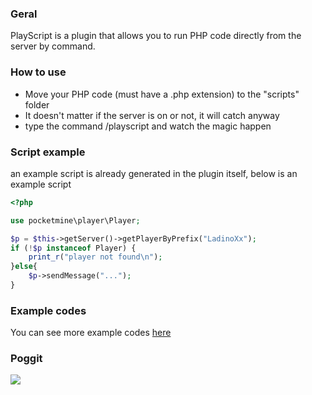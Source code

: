 ### Geral

PlayScript is a plugin that allows you to run PHP code directly from the server by command.

### How to use
- Move your PHP code (must have a .php extension) to the "scripts" folder
- It doesn't matter if the server is on or not, it will catch anyway
- type the command /playscript <file> and watch the magic happen

### Script example
an example script is already generated in the plugin itself, below is an example script
```php
<?php

use pocketmine\player\Player;

$p = $this->getServer()->getPlayerByPrefix("LadinoXx");
if (!$p instanceof Player) {
    print_r("player not found\n");
}else{
    $p->sendMessage("...");
}
```

### Example codes
You can see more example codes [here](https://github.com/LadinoXx/PlayScript/tree/main/code_example)

### Poggit
[![](https://poggit.pmmp.io/shield.state/PlayScript)](https://poggit.pmmp.io/p/PlayScript)
